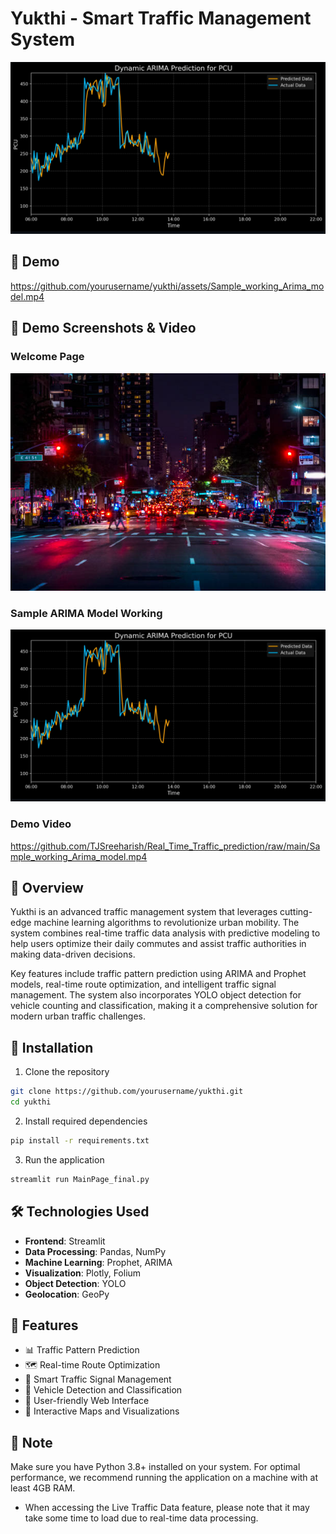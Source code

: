 # Yukthi - Smart Traffic Management System

![Yukthi Demo](Sample_working_Arima_model.png)

## 🎥 Demo

https://github.com/yourusername/yukthi/assets/Sample_working_Arima_model.mp4

## 📸 Demo Screenshots & Video

### Welcome Page
![Welcome Page](home_page_image2.jpg)

### Sample ARIMA Model Working
![ARIMA Model](Sample_working_Arima_model.png)

### Demo Video
https://github.com/TJSreeharish/Real_Time_Traffic_prediction/raw/main/Sample_working_Arima_model.mp4

## 🌟 Overview

Yukthi is an advanced traffic management system that leverages cutting-edge machine learning algorithms to revolutionize urban mobility. The system combines real-time traffic data analysis with predictive modeling to help users optimize their daily commutes and assist traffic authorities in making data-driven decisions.

Key features include traffic pattern prediction using ARIMA and Prophet models, real-time route optimization, and intelligent traffic signal management. The system also incorporates YOLO object detection for vehicle counting and classification, making it a comprehensive solution for modern urban traffic challenges.

## 🚀 Installation

1. Clone the repository
```bash
git clone https://github.com/yourusername/yukthi.git
cd yukthi
```

2. Install required dependencies
```bash
pip install -r requirements.txt
```

3. Run the application
```bash
streamlit run MainPage_final.py
```

## 🛠️ Technologies Used

- **Frontend**: Streamlit
- **Data Processing**: Pandas, NumPy
- **Machine Learning**: Prophet, ARIMA
- **Visualization**: Plotly, Folium
- **Object Detection**: YOLO
- **Geolocation**: GeoPy

## 🔑 Features

- 📊 Traffic Pattern Prediction
- 🗺️ Real-time Route Optimization
- 🚦 Smart Traffic Signal Management
- 🚗 Vehicle Detection and Classification
- 📱 User-friendly Web Interface
- 📍 Interactive Maps and Visualizations

## 📝 Note

Make sure you have Python 3.8+ installed on your system. For optimal performance, we recommend running the application on a machine with at least 4GB RAM.

- When accessing the Live Traffic Data feature, please note that it may take some time to load due to real-time data processing.
